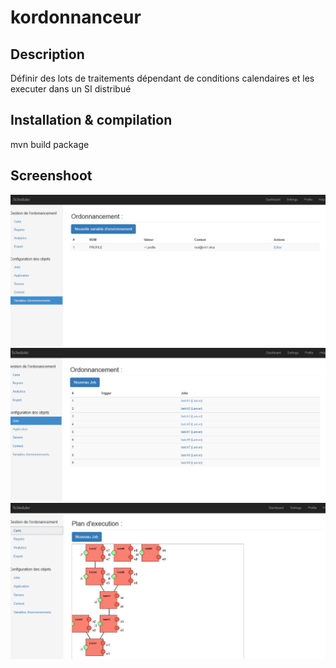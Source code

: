 # kordonnanceur
## Description
Définir des lots de traitements dépendant de conditions calendaires et les executer dans un SI distribué

## Installation & compilation

  mvn build package

## Screenshoot
![](https://raw.githubusercontent.com/matgou/kordonnanceur/master/docs/screenshoot/contextList.png)
![](https://raw.githubusercontent.com/matgou/kordonnanceur/master/docs/screenshoot/jobList.png)
![](https://raw.githubusercontent.com/matgou/kordonnanceur/master/docs/screenshoot/jobMap.png)
